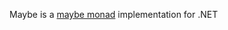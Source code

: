 Maybe is a [maybe monad](http://en.wikipedia.org/wiki/Monad_%28functional_programming%29%23Maybe_monad) implementation for .NET